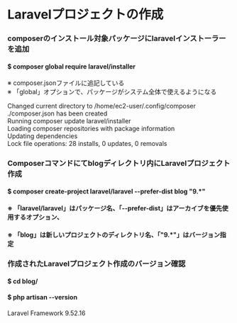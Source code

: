 # Laravelプロジェクトの作成

### composerのインストール対象パッケージにlaravelインストーラーを追加
#### $ composer global require laravel/installer

※ composer.jsonファイルに追記している  
※ 「global」オプションで、パッケージがシステム全体で使えるようになる

Changed current directory to /home/ec2-user/.config/composer  
./composer.json has been created  
Running composer update laravel/installer  
Loading composer repositories with package information  
Updating dependencies  
Lock file operations: 28 installs, 0 updates, 0 removals  

### Composerコマンドにてblogディレクトリ内にLaravelプロジェクト作成
#### $ composer create-project laravel/laravel --prefer-dist blog "9.*"
#### ※ 「laravel/laravel」はパッケージ名、「--prefer-dist」はアーカイブを優先使用するオプション、
#### ※ 「blog」は新しいプロジェクトのディレクトリ名、「"9.*"」はバージョン指定

### 作成されたLaravelプロジェクト作成のバージョン確認
#### $ cd blog/
#### $ php artisan --version
Laravel Framework 9.52.16